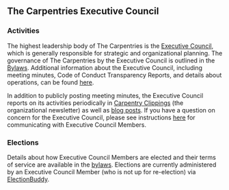 ## The Carpentries Executive Council

### Activities

The highest leadership body of The Carpentries is the [Executive Council](http://static.carpentries.org/governance/), which is generally responsible for strategic and organizational planning. The governance of The Carpentries by the Executive Council is outlined in the [Bylaws](bylaws.md). Additional information about the Executive Council, including meeting minutes, Code of Conduct Transparency Reports, and details about operations, can be found [here](https://github.com/carpentries/executive-council-info).

In addition to publicly posting meeting minutes, the Executive Council reports on its activities periodically in [Carpentry Clippings](https://carpentries.org/newsletter/) (the organizational newsletter) as well as [blog posts](https://carpentries.org/posts-by-tags/#blog-tag-governance). If you have a question on concern for the Executive Council, please see instructions [here](https://github.com/carpentries/executive-council-info) for communicating with Executive Council Members.

### Elections

Details about how Executive Council Members are elected and their terms of service are available in the [bylaws](https://docs.carpentries.org/topic_folders/governance/bylaws.html#nominations-and-elections). Elections are currently administered by an Executive Council Member (who is not up for re-election) via [ElectionBuddy](https://electionbuddy.com). 
